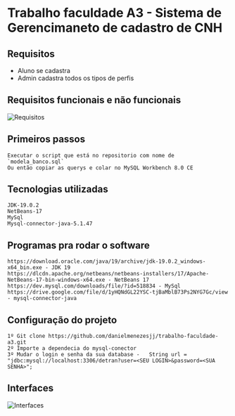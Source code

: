# Trabalho faculdade A3 - Sistema de Gerencimaneto de cadastro de CNH

## Requisitos
* Aluno se cadastra 
* Admin cadastra todos os tipos de perfis

## Requisitos funcionais e não funcionais
![Requisitos ](https://i.imgur.com/9YDVM57.png)


## Primeiros passos
    Executar o script que está no repositorio com nome de `modela_banco.sql`
    Ou então copiar as querys e colar no MySQL Workbench 8.0 CE


## Tecnologias utilizadas
    JDK-19.0.2 
    NetBeans-17
    MySql
    Mysql-connector-java-5.1.47

## Programas pra rodar o software
    https://download.oracle.com/java/19/archive/jdk-19.0.2_windows-x64_bin.exe - JDK 19
    https://dlcdn.apache.org/netbeans/netbeans-installers/17/Apache-NetBeans-17-bin-windows-x64.exe - NetBeans 17
    https://dev.mysql.com/downloads/file/?id=518834 - MySql 
    https://drive.google.com/file/d/1yHQNdGL22YSC-tjBaMblB73Ps2NYG7Gc/view - mysql-connector-java



## Configuração do projeto
    1º Git clone https://github.com/danielmenezesjj/trabalho-faculdade-a3.git
    2º Importe a dependecia do mysql-conector
    3º Mudar o login e senha da sua database -   String url = "jdbc:mysql://localhost:3306/detran?user=<SEU LOGIN>&password=<SUA SENHA>";


## Interfaces 

![Interfaces ](https://i.imgur.com/bsrRzn3.png)
